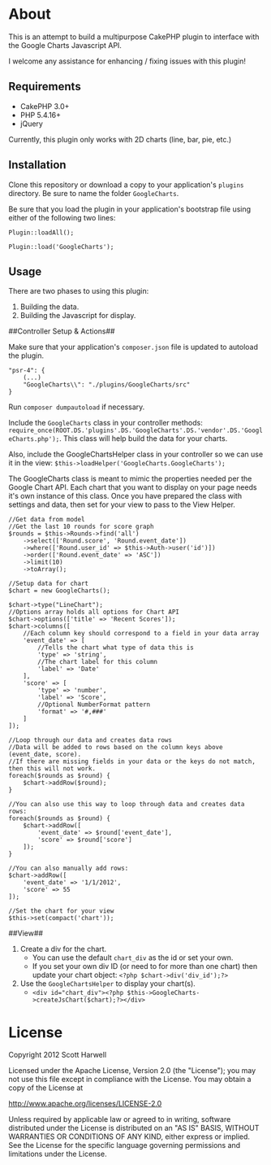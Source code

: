 About
=====

This is an attempt to build a multipurpose CakePHP plugin to interface with the Google Charts Javascript API.

I welcome any assistance for enhancing / fixing issues with this plugin!

Requirements
------------

* CakePHP 3.0+
* PHP 5.4.16+
* jQuery

Currently, this plugin only works with 2D charts (line, bar, pie, etc.)

Installation
------------

Clone this repository or download a copy to your application's `plugins` directory. Be sure to name the folder `GoogleCharts`.

Be sure that you load the plugin in your application's bootstrap file using either of the following two lines:

    Plugin::loadAll();

    Plugin::load('GoogleCharts');

Usage
-----

There are two phases to using this plugin:

1. Building the data.
2. Building the Javascript for display.

##Controller Setup & Actions##

Make sure that your application's `composer.json` file is updated to autoload the plugin.

    "psr-4": {
        (...)
        "GoogleCharts\\": "./plugins/GoogleCharts/src"
    }

Run `composer dumpautoload` if necessary.

Include the `GoogleCharts` class in your controller methods: `require_once(ROOT.DS.'plugins'.DS.'GoogleCharts'.DS.'vendor'.DS.'GoogleCharts.php');`. This class will help build the data for your charts.

Also, include the GoogleChartsHelper class in your controller so we can use it in the view:  `$this->loadHelper('GoogleCharts.GoogleCharts');`

The GoogleCharts class is meant to mimic the properties needed per the Google Chart API.  Each chart that you want to display on your page needs it's own instance of this class.  Once you have prepared the class with settings and data, then set for your view to pass to the View Helper.

    //Get data from model
    //Get the last 10 rounds for score graph
    $rounds = $this->Rounds->find('all')
        ->select(['Round.score', 'Round.event_date'])
        ->where(['Round.user_id' => $this->Auth->user('id')])
        ->order(['Round.event_date' => 'ASC'])
        ->limit(10)
        ->toArray();

    //Setup data for chart
    $chart = new GoogleCharts();

    $chart->type("LineChart");
    //Options array holds all options for Chart API
    $chart->options(['title' => 'Recent Scores']);
    $chart->columns([
        //Each column key should correspond to a field in your data array
        'event_date' => [
            //Tells the chart what type of data this is
            'type' => 'string',
            //The chart label for this column
            'label' => 'Date'
        ],
        'score' => [
            'type' => 'number',
            'label' => 'Score',
            //Optional NumberFormat pattern
            'format' => '#,###'
        ]
    ]);

    //Loop through our data and creates data rows
    //Data will be added to rows based on the column keys above (event_date, score).
    //If there are missing fields in your data or the keys do not match, then this will not work.
    foreach($rounds as $round) {
        $chart->addRow($round);
    }

    //You can also use this way to loop through data and creates data rows:
    foreach($rounds as $round) {
        $chart->addRow([
            'event_date' => $round['event_date'],
            'score' => $round['score']
        ]);
    }

    //You can also manually add rows:
    $chart->addRow([
        'event_date' => '1/1/2012',
        'score' => 55
    ]);

    //Set the chart for your view
    $this->set(compact('chart'));


##View##

1. Create a div for the chart.
    * You can use the default `chart_div` as the id or set your own.
    * If you set your own div ID (or need to for more than one chart) then update your chart object: `<?php $chart->div('div_id');?>`
2. Use the `GoogleChartsHelper` to display your chart(s).
    * `<div id="chart_div"><?php $this->GoogleCharts->createJsChart($chart);?></div>`

License
=======

Copyright 2012 Scott Harwell

Licensed under the Apache License, Version 2.0 (the "License");
you may not use this file except in compliance with the License.
You may obtain a copy of the License at

   http://www.apache.org/licenses/LICENSE-2.0

Unless required by applicable law or agreed to in writing, software
distributed under the License is distributed on an "AS IS" BASIS,
WITHOUT WARRANTIES OR CONDITIONS OF ANY KIND, either express or implied.
See the License for the specific language governing permissions and
limitations under the License.
